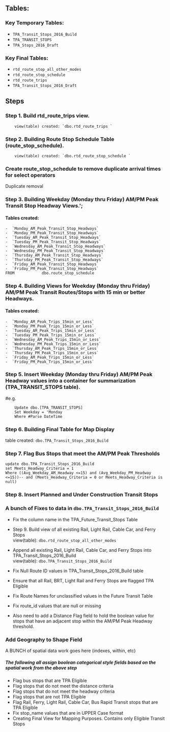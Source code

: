 ## Tables:   

### Key Temporary Tables:

-  `TPA_Transit_Stops_2016_Build`   
-  `TPA_TRANSIT_STOPS`   
-  `TPA_Stops_2016_Draft`   

### Key Final Tables:
- `rtd_route_stop_all_other_modes`     
- `rtd_route_stop_schedule`     
- `rtd_route_trips`     
- `TPA_Transit_Stops_2016_Draft`   

## Steps   

### Step 1. Build rtd_route_trips view.   
		view(table) created: `dbo.rtd_route_trips `  
### Step 2. Building Route Stop Schedule Table (route_stop_schedule).   
		view(table) created: `dbo.rtd_route_stop_schedule `  
### Create route_stop_schedule to remove duplicate arrival times for select operators   
Duplicate removal  
### Step 3. Building Weekday (Monday thru Friday) AM/PM Peak Transit Stop Headway Views.';
#### Tables created:  
	-  `Monday_AM_Peak_Transit_Stop_Headways`  
	-  `Monday_PM_Peak_Transit_Stop_Headways`  
	-  `Tuesday_AM_Peak_Transit_Stop_Headways`  
	-  `Tuesday_PM_Peak_Transit_Stop_Headways`  
	-  `Wednesday_AM_Peak_Transit_Stop_Headways`  
	-  `Wednesday_PM_Peak_Transit_Stop_Headways`  
	-  `Thursday_AM_Peak_Transit_Stop_Headways`  
	-  `Thursday_PM_Peak_Transit_Stop_Headways`  
	-  `Friday_AM_Peak_Transit_Stop_Headways`  
	-  `Friday_PM_Peak_Transit_Stop_Headways`  
	FROM            dbo.route_stop_schedule
### Step 4. Building Views for Weekday (Monday thru Friday) AM/PM Peak Transit Routes/Stops with 15 min or better Headways.   
#### Tables created:  
	-  `Monday_AM_Peak_Trips_15min_or_Less`   
	-  `Monday_PM_Peak_Trips_15min_or_Less`   
	-  `Tuesday_AM_Peak_Trips_15min_or_Less`   
	-  `Tuesday_PM_Peak_Trips_15min_or_Less`   
	-  `Wednesday_AM_Peak_Trips_15min_or_Less`   
	-  `Wednesday_PM_Peak_Trips_15min_or_Less`   
	-  `Thursday_AM_Peak_Trips_15min_or_Less`   
	-  `Thursday_PM_Peak_Trips_15min_or_Less`   
	-  `Friday_AM_Peak_Trips_15min_or_Less`   
	-  `Friday_PM_Peak_Trips_15min_or_Less`   
### Step 5. Insert Weekday (Monday thru Friday) AM/PM Peak Headway values into a container for summarization (TPA_TRANSIT_STOPS table).   
#e.g.
```
	Update dbo.[TPA_TRANSIT_STOPS]
	Set Weekday = 'Monday   
	Where #Parse DateTime
```
### Step 6. Building Final Table for Map Display   
table created: `dbo.TPA_Transit_Stops_2016_Build`   
### Step 7. Flag Bus Stops that meet the AM/PM Peak Thresholds   

```
update dbo.TPA_Transit_Stops_2016_Build
set Meets_Headway_Criteria = 1
Where ((Avg_Weekday_AM_Headway <=15) and (Avg_Weekday_PM_Headway <=15))-- and (Meets_Headway_Criteria = 0 or Meets_Headway_Criteria is null)
```

### Step 8. Insert Planned and Under Construction Transit Stops   

### A bunch of Fixes to data in `dbo.TPA_Transit_Stops_2016_Build`

-  Fix the column name in the TPA_Future_Transit_Stops Table  

-  Step 9. Build view of all existing Rail, Light Rail, Cable Car, and Ferry Stops     
view(table): `dbo.rtd_route_stop_all_other_modes`     

-  Append all existing Rail, Light Rail, Cable Car, and Ferry Stops into TPA_Transit_Stops_2016_Build     
view(table): `dbo.TPA_Transit_Stops_2016_Build`   

-  Fix Null Route ID values in TPA_Transit_Stops_2016_Build table     

-  Ensure that all Rail, BRT, Light Rail and Ferry Stops are flagged TPA Eligible     

-  Fix Route Names for unclassified values in the Future Transit Table     
-  Fix route_id values that are null or missing     
-  Also need to add a Distance Flag field to hold the boolean value for stops that have an adjacent stop within the AM/PM Peak   Headway threshold.

### Add Geography to Shape Field   

A BUNCH of spatial data work goes here (indexes, within, etc)

##### The following all assign boolean categorical style fields based on the spatial work from the above step
- Flag bus stops that are TPA Eligible   
- Flag stops that do not meet the distance criteria   
- Flag stops that do not meet the headway criteria   
- Flag stops that are not TPA Eligible   
- Flag Rail, Ferry, Light Rail, Cable Car, Bus Rapid Transit stops that are TPA Eligible   
- Fix stop_name values that are in UPPER Case format   
- Creating Final View for Mapping Purposes.  Contains only Eligible Transit Stops   

